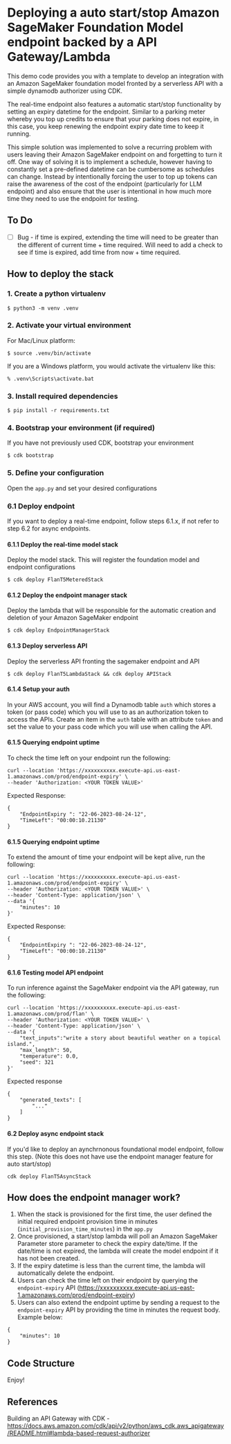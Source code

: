 
# Deploying a auto start/stop Amazon SageMaker Foundation Model endpoint backed by a API Gateway/Lambda

This demo code provides you with a template to develop an integration with an Amazon SageMaker foundation model fronted by a serverless API with a simple dynamodb authorizer using CDK.

The real-time endpoint also features a automatic start/stop functionality by setting an expiry datetime for the endpoint. Similar to a parking meter whereby you top up credits to ensure that your parking does not expire, in this case, you keep renewing the endpoint expiry date time to keep it running.

This simple solution was implemented to solve a recurring problem with users leaving their Amazon SageMaker endpoint on and forgetting to turn it off. One way of solving it is to implement a schedule, however having to constantly set a pre-defined datetime can be cumbersome as schedules can change. Instead by intentionally forcing the user to top up tokens can raise the awareness of the cost of the endpoint (particularly for LLM endpoint) and also ensure that the user is intentional in how much more time they need to use the endpoint for testing.

## To Do 
- [ ] Bug - if time is expired, extending the time will need to be greater than the different of current time + time required. Will need to add a check to see if time is expired, add time from now + time required. 

## How to deploy the stack

### 1. Create a python virtualenv

```
$ python3 -m venv .venv
```

### 2. Activate your virtual environment

For Mac/Linux platform:
```
$ source .venv/bin/activate
```

If you are a Windows platform, you would activate the virtualenv like this:

```
% .venv\Scripts\activate.bat
```
### 3. Install required dependencies

```
$ pip install -r requirements.txt
```

### 4. Bootstrap your environment (if required)
If you have not previously used CDK, bootstrap your environment

```
$ cdk bootstrap
```

### 5. Define your configuration
Open the `app.py` and set your desired configurations

### 6.1 Deploy endpoint
If you want to deploy a real-time endpoint, follow steps 6.1.x, if not refer to step 6.2 for async endpoints. 
#### 6.1.1 Deploy the real-time model stack

Deploy the model stack. This will register the foundation model and endpoint configurations

```
$ cdk deploy FlanT5MeteredStack
```

#### 6.1.2 Deploy the endpoint manager stack
Deploy the lambda that will be responsible for the automatic creation and deletion of your Amazon SageMaker endpoint
```
$ cdk deploy EndpointManagerStack
```

#### 6.1.3 Deploy serverless API
Deploy the serverless API fronting the sagemaker endpoint and API
```
$ cdk deploy FlanT5LambdaStack && cdk deploy APIStack
```

#### 6.1.4 Setup your auth
In your AWS account, you will find a Dynamodb table `auth` which stores a token (or pass code) which you will use to as an authorization token to access the APIs. Create an item in the `auth` table with an attribute `token` and set the value to your pass code which you will use when calling the API.

#### 6.1.5 Querying endpoint uptime

To check the time left on your endpoint run the following:

```
curl --location 'https://xxxxxxxxxx.execute-api.us-east-1.amazonaws.com/prod/endpoint-expiry' \
--header 'Authorization: <YOUR TOKEN VALUE>'
```

Expected Response:
```
{
    "EndpointExpiry ": "22-06-2023-08-24-12",
    "TimeLeft": "00:00:10.21130"
}
```

#### 6.1.5 Querying endpoint uptime

To extend the amount of time your endpoint will be kept alive, run the following:

```
curl --location 'https://xxxxxxxxxx.execute-api.us-east-1.amazonaws.com/prod/endpoint-expiry' \
--header 'Authorization: <YOUR TOKEN VALUE>' \
--header 'Content-Type: application/json' \
--data '{
    "minutes": 10
}'
```

Expected Response:
```
{
    "EndpointExpiry ": "22-06-2023-08-24-12",
    "TimeLeft": "00:00:10.21130"
}
```

#### 6.1.6 Testing model API endpoint
To run inference against the SageMaker endpoint via the API gateway, run the following:

```
curl --location 'https://xxxxxxxxxx.execute-api.us-east-1.amazonaws.com/prod/flan' \
--header 'Authorization: <YOUR TOKEN VALUE>' \
--header 'Content-Type: application/json' \
--data '{
    "text_inputs":"write a story about beautiful weather on a topical island.", 
    "max_length": 50, 
    "temperature": 0.0,
    "seed": 321
}'
```

Expected response
```
{
    "generated_texts": [
        "..."
    ]
}
```

#### 6.2 Deploy async endpoint stack
If you'd like to deploy an aynchrnonous foundational model endpoint, follow this step. (Note this does not have use the endpoint manager feature for auto start/stop)
```
cdk deploy FlanT5AsyncStack
```

## How does the endpoint manager work?

1. When the stack is provisioned for the first time, the user defined the initial required endpoint provision time in minutes (`initial_provision_time_minutes`) in the `app.py`
2. Once provisioned, a start/stop lambda will poll an Amazon SageMaker Parameter store parameter to check the expiry date/time. If the date/time is not expired, the lambda will create the model endpoint if it has not been created.
3. If the expiry datetime is less than the current time, the lambda will automatically delete the endpoint.
4. Users can check the time left on their endpoint by querying the `endpoint-expiry` API (https://xxxxxxxxxx.execute-api.us-east-1.amazonaws.com/prod/endpoint-expiry)
5. Users can also extend the endpoint uptime by sending a request to the `endpoint-expiry` API by providing the time in minutes the request body. Example below:
```
{
    "minutes": 10
}
```
## Code Structure


Enjoy!

## References

Building an API Gateway with CDK - https://docs.aws.amazon.com/cdk/api/v2/python/aws_cdk.aws_apigateway/README.html#lambda-based-request-authorizer

